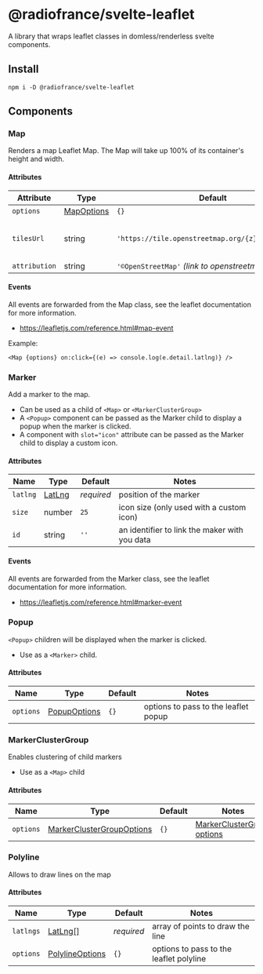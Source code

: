 # @radiofrance/svelte-leaflet

A library that wraps leaflet classes in domless/renderless svelte components.

## Install

`npm i -D @radiofrance/svelte-leaflet`

## Components

### Map

Renders a map Leaflet Map. The Map will take up 100% of its container's height and width.

#### Attributes

| Attribute     | Type                                                          | Default                                            | Notes                                                                              |
| ------------- | ------------------------------------------------------------- | -------------------------------------------------- | ---------------------------------------------------------------------------------- |
| `options`     | [MapOptions](https://leafletjs.com/reference.html#map-option) | `{}`                                               | Map options                                                                        |
| `tilesUrl`    | string                                                        | `'https://tile.openstreetmap.org/{z}/{x}/{y}.png'` | more free tile services can be found at https://alexurquhart.github.io/free-tiles/ |
| `attribution` | string                                                        | `'©OpenStreetMap'` _(link to openstreetmap)_      |                                                                                    |

#### Events

All events are forwarded from the Map class, see the leaflet documentation for more information.

- https://leafletjs.com/reference.html#map-event

Example:

```svelte
<Map {options} on:click={(e) => console.log(e.detail.latlng)} />
```

### Marker

Add a marker to the map.

- Can be used as a child of `<Map>` or `<MarkerClusterGroup>`
- A `<Popup>` component can be passed as the Marker child to display a popup when the marker is clicked.
- A component with `slot="icon"` attribute can be passed as the Marker child to display a custom icon.

#### Attributes

| Name     | Type                                                  | Default    | Notes                                         |
| -------- | ----------------------------------------------------- | ---------- | --------------------------------------------- |
| `latlng` | [LatLng](https://leafletjs.com/reference.html#latlng) | _required_ | position of the marker                        |
| `size`   | number                                                | `25`       | icon size (only used with a custom icon)      |
| `id`     | string                                                | `''`       | an identifier to link the maker with you data |

#### Events

All events are forwarded from the Marker class, see the leaflet documentation for more information.

- https://leafletjs.com/reference.html#marker-event

### Popup

`<Popup>` children will be displayed when the marker is clicked.

- Use as a `<Marker>` child.

#### Attributes

| Name      | Type                                                              | Default | Notes                                |
| --------- | ----------------------------------------------------------------- | ------- | ------------------------------------ |
| `options` | [PopupOptions](https://leafletjs.com/reference.html#popup-option) | `{}`    | options to pass to the leaflet popup |

### MarkerClusterGroup

Enables clustering of child markers

- Use as a `<Map>` child

#### Attributes

| Name      | Type                                                                                                                                   | Default | Notes                                                                                                      |
| --------- | -------------------------------------------------------------------------------------------------------------------------------------- | ------- | ---------------------------------------------------------------------------------------------------------- |
| `options` | [MarkerClusterGroupOptions](https://github.com/DefinitelyTyped/DefinitelyTyped/blob/master/types/leaflet.markercluster/index.d.ts#L36) | `{}`    | [MarkerClusterGroup options](https://github.com/leaflet/Leaflet.markercluster?tab=readme-ov-file#defaults) |

### Polyline

Allows to draw lines on the map

#### Attributes

| Name      | Type                                                                    | Default    | Notes                                   |
| --------- | ----------------------------------------------------------------------- | ---------- | --------------------------------------- |
| `latlngs` | [LatLng[]](https://leafletjs.com/reference.html#latlng)                 | _required_ | array of points to draw the line        |
| `options` | [PolylineOptions](https://leafletjs.com/reference.html#polyline-option) | `{}`       | options to pass to the leaflet polyline |
